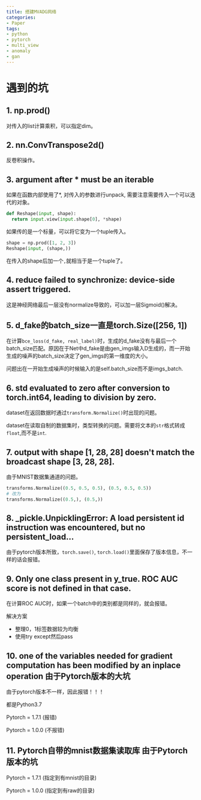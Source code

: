 ```yaml
---
title: 搭建MVADG网络
categories:
- Paper
tags:
- python
- pytorch
- multi_view
- anomaly
- gan
---
```


# 遇到的坑

## 1. np.prod()

对传入的list计算乘积，可以指定dim。

## 2. nn.ConvTranspose2d()

反卷积操作。

## 3. argument after * must be an iterable

如果在函数内部使用了*, 对传入的参数进行unpack, 需要注意需要传入一个可以迭代的对象。

```python
def Reshape(input, shape):
  return input.view(input.shape[0], *shape)
```

如果传的是一个标量，可以将它变为一个tuple传入。

```python
shape = np.prod([1, 2, 3])
Reshape(input, (shape,))
```

在传入的shape后加一个`,`就相当于是一个tuple了。

## 4. reduce failed to synchronize: device-side assert triggered.

这是神经网络最后一层没有normalize导致的，可以加一层Sigmoid()解决。

## 5. d_fake的batch_size一直是torch.Size([256, 1])

在计算`bce_loss(d_fake, real_label)`时，生成的d_fake没有与最后一个batch_size匹配。原因在于Net中d_fake是由gen_imgs输入D生成的，而一开始生成的噪声的batch_size决定了gen_imgs的第一维度的大小。

问题出在一开始生成噪声的时候输入的是self.batch_size而不是imgs_batch.

## 6. std evaluated to zero after conversion to torch.int64, leading to division by zero.

dataset在返回数据时通过`transform.Normalize()`时出现的问题。

dataset在读取自制的数据集时，类型转换的问题。需要将文本的`str`格式转成`float`,而不是`int`.

## 7. output with shape [1, 28, 28] doesn't match the broadcast shape [3, 28, 28].

由于MNIST数据集通道的问题。

```python
transforms.Normalize((0.5, 0.5, 0.5), (0.5, 0.5, 0.5))
# 改为
transforms.Normalize((0.5,), (0.5,))
```

## 8. _pickle.UnpicklingError: A load persistent id instruction was encountered, but no persistent_load...

由于pytorch版本所致，`torch.save()`, `torch.load()`里面保存了版本信息，不一样的话会报错。

## 9. Only one class present in y_true. ROC AUC score is not defined in that case.

在计算ROC AUC时，如果一个batch中的类别都是同样的，就会报错。

解决方案

- 整理0，1标签数据较为均衡
- 使用try except然后pass

## 10. one of the variables needed for gradient computation has been modified by an inplace operation 由于Pytorch版本的大坑

由于pytorch版本不一样，因此报错！！！

都是Python3.7

Pytorch = 1.7.1 (报错)

Pytorch = 1.0.0 (不报错)

## 11. Pytorch自带的mnist数据集读取库 由于Pytorch版本的坑

Pytorch = 1.7.1 (指定到有mnist的目录)

Pytorch = 1.0.0 (指定到有raw的目录)

